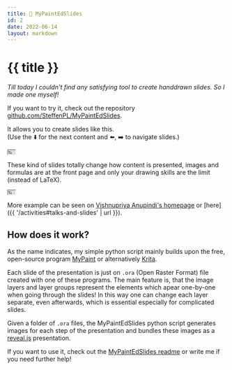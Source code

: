```yaml
---
title: 🎨 MyPaintEdSlides
id: 2
date: 2022-06-14
layout: markdown
---
```


# {{ title }}

_Till today I couldn't find any satisfying tool to create
handdrawn slides. So I made one myself!_

If you want to try it, check out the repository [github.com/SteffenPL/MyPaintEdSlides](https://github.com/SteffenPL/MyPaintEdSlides).

It allows you to create slides like this. <br>(Use the ⬇️ for the next content and ⬅️, ➡️ to navigate slides.)

<div class="container mx-auto bg-lime-200 aspect-video">
<iframe class="h-full w-full" width="16" height="9" src="
https://steffenpl.github.io/MyPaintEdSlidesExamples/talks/2018/student_talk/index.html#/2/11">
</iframe>
</div>

These kind of slides totally change how content is presented, images and formulas are at the front page 
and only your drawing skills are the limit (instead of LaTeX).

<div class="container mx-auto bg-lime-200 aspect-video">
<iframe class="h-full w-full" width="16" height="9" src="https://steffenpl.github.io/MyPaintEdSlidesExamples/talks/2018/master_thesis/index.html#/3/1">
</iframe>
</div>

More example can be seen on [Vishnupriya Anupindi's homepage](https://vishnupriya-anupindi.github.io/research/#talks-and-slides) or [here]({{ '/activities#talks-and-slides' | url }}). 

## How does it work? 

As the name indicates, my simple python script mainly builds upon the free, open-source program
[MyPaint](http://mypaint.org/) or alternatively [Krita](https://krita.org/en/).

Each slide of the presentation is just on `.ora` (Open Raster Format) file created with one of these programs.
The main feature is, that the image layers and layer groups represent the elements which apear one-by-one when going through the slides!
In this way one can change each layer separate, even afterwards, which is essential especially for complicated slides.


Given a folder of `.ora` files, the MyPaintEdSlides python script 
generates images for each step of the presentation and bundles these images as a [reveal.js](https://revealjs.com/) presentation.

If you want to use it, check out the [MyPaintEdSlides readme](https://github.com/SteffenPL/MyPaintEdSlides#readme) or write me if you need further help! 

